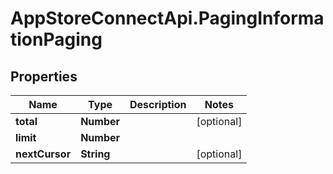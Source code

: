 # AppStoreConnectApi.PagingInformationPaging

## Properties

Name | Type | Description | Notes
------------ | ------------- | ------------- | -------------
**total** | **Number** |  | [optional] 
**limit** | **Number** |  | 
**nextCursor** | **String** |  | [optional] 


